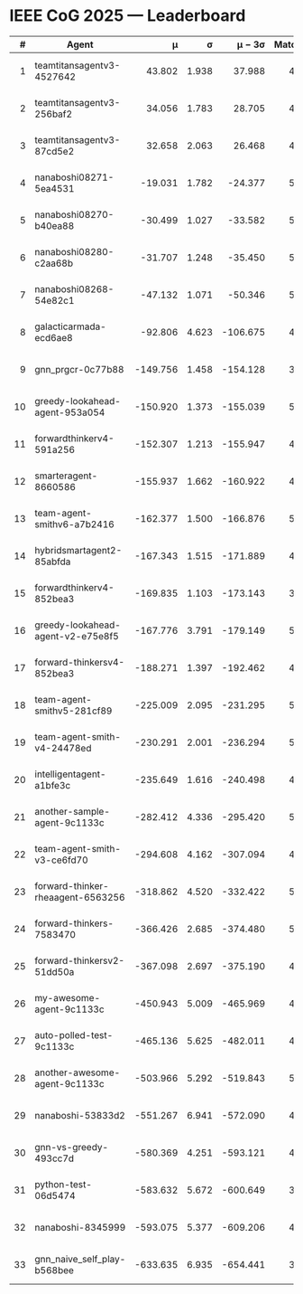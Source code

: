 # IEEE CoG 2025 — Leaderboard

| # | Agent | μ | σ | μ − 3σ | Matches | Updated |
|---:|---|---:|---:|---:|---:|---|
| 1 | teamtitansagentv3-4527642 | 43.802 | 1.938 | 37.988 | 4456 | 2025-09-02 05:37 |
| 2 | teamtitansagentv3-256baf2 | 34.056 | 1.783 | 28.705 | 4874 | 2025-09-02 05:37 |
| 3 | teamtitansagentv3-87cd5e2 | 32.658 | 2.063 | 26.468 | 4938 | 2025-09-02 05:37 |
| 4 | nanaboshi08271-5ea4531 | -19.031 | 1.782 | -24.377 | 5040 | 2025-09-02 05:37 |
| 5 | nanaboshi08270-b40ea88 | -30.499 | 1.027 | -33.582 | 5080 | 2025-09-02 05:37 |
| 6 | nanaboshi08280-c2aa68b | -31.707 | 1.248 | -35.450 | 5320 | 2025-09-02 05:37 |
| 7 | nanaboshi08268-54e82c1 | -47.132 | 1.071 | -50.346 | 5260 | 2025-09-02 05:37 |
| 8 | galacticarmada-ecd6ae8 | -92.806 | 4.623 | -106.675 | 4700 | 2025-09-02 05:37 |
| 9 | gnn_prgcr-0c77b88 | -149.756 | 1.458 | -154.128 | 3920 | 2025-09-02 05:37 |
| 10 | greedy-lookahead-agent-953a054 | -150.920 | 1.373 | -155.039 | 5216 | 2025-09-02 05:37 |
| 11 | forwardthinkerv4-591a256 | -152.307 | 1.213 | -155.947 | 4101 | 2025-09-02 05:37 |
| 12 | smarteragent-8660586 | -155.937 | 1.662 | -160.922 | 4040 | 2025-09-02 05:37 |
| 13 | team-agent-smithv6-a7b2416 | -162.377 | 1.500 | -166.876 | 5200 | 2025-09-02 05:37 |
| 14 | hybridsmartagent2-85abfda | -167.343 | 1.515 | -171.889 | 4200 | 2025-09-02 05:37 |
| 15 | forwardthinkerv4-852bea3 | -169.835 | 1.103 | -173.143 | 3937 | 2025-09-02 05:37 |
| 16 | greedy-lookahead-agent-v2-e75e8f5 | -167.776 | 3.791 | -179.149 | 5116 | 2025-09-02 05:37 |
| 17 | forward-thinkersv4-852bea3 | -188.271 | 1.397 | -192.462 | 4317 | 2025-09-02 05:37 |
| 18 | team-agent-smithv5-281cf89 | -225.009 | 2.095 | -231.295 | 5000 | 2025-09-02 05:37 |
| 19 | team-agent-smith-v4-24478ed | -230.291 | 2.001 | -236.294 | 5440 | 2025-09-02 05:37 |
| 20 | intelligentagent-a1bfe3c | -235.649 | 1.616 | -240.498 | 4429 | 2025-09-02 05:37 |
| 21 | another-sample-agent-9c1133c | -282.412 | 4.336 | -295.420 | 5100 | 2025-09-02 05:37 |
| 22 | team-agent-smith-v3-ce6fd70 | -294.608 | 4.162 | -307.094 | 4980 | 2025-09-02 05:37 |
| 23 | forward-thinker-rheaagent-6563256 | -318.862 | 4.520 | -332.422 | 5128 | 2025-09-02 05:37 |
| 24 | forward-thinkers-7583470 | -366.426 | 2.685 | -374.480 | 5039 | 2025-09-02 05:37 |
| 25 | forward-thinkersv2-51dd50a | -367.098 | 2.697 | -375.190 | 4807 | 2025-09-02 05:37 |
| 26 | my-awesome-agent-9c1133c | -450.943 | 5.009 | -465.969 | 4860 | 2025-09-02 05:37 |
| 27 | auto-polled-test-9c1133c | -465.136 | 5.625 | -482.011 | 4880 | 2025-09-02 05:37 |
| 28 | another-awesome-agent-9c1133c | -503.966 | 5.292 | -519.843 | 5080 | 2025-09-02 05:37 |
| 29 | nanaboshi-53833d2 | -551.267 | 6.941 | -572.090 | 4320 | 2025-09-02 05:37 |
| 30 | gnn-vs-greedy-493cc7d | -580.369 | 4.251 | -593.121 | 4300 | 2025-09-02 05:37 |
| 31 | python-test-06d5474 | -583.632 | 5.672 | -600.649 | 3780 | 2025-09-02 05:37 |
| 32 | nanaboshi-8345999 | -593.075 | 5.377 | -609.206 | 4460 | 2025-09-02 05:37 |
| 33 | gnn_naive_self_play-b568bee | -633.635 | 6.935 | -654.441 | 3540 | 2025-09-02 05:37 |
